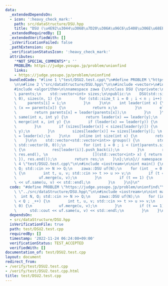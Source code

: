 ```yaml
---
data:
  _extendedDependsOn:
  - icon: ':heavy_check_mark:'
    path: src/dataStructure/DSU.hpp
    title: "DSU (\u4E92\u3044\u306B\u7D20\u306A\u96C6\u5408\u306E\u68EE\uFF09"
  _extendedRequiredBy: []
  _extendedVerifiedWith: []
  _isVerificationFailed: false
  _pathExtension: cpp
  _verificationStatusIcon: ':heavy_check_mark:'
  attributes:
    '*NOT_SPECIAL_COMMENTS*': ''
    PROBLEM: https://judge.yosupo.jp/problem/unionfind
    links:
    - https://judge.yosupo.jp/problem/unionfind
  bundledCode: "#line 1 \"test/DSU2.test.cpp\"\n#define PROBLEM \"https://judge.yosupo.jp/problem/unionfind\"\
    \n\n#line 2 \"src/dataStructure/DSU.hpp\"\n\n#include <vector>\n#include <utility>\n\
    #include <algorithm>\n\nnamespace zawa {\n\nclass DSU {\nprivate:\n    std::vector<int>\
    \ parents;\n    std::vector<int> sizes;\n\npublic:\n    DSU(std::size_t n) : parents(n,\
    \ 0), sizes(n, 1) {\n        for (std::size_t i = 0 ; i < n ; i++) {\n       \
    \     parents[i] = i;\n        }\n    }\n\n    int leader(int x) {\n        if\
    \ (x == parents[x]) {\n            return x;\n        }\n        else {\n    \
    \        return parents[x] = leader(parents[x]);\n        }\n    }\n\n    bool\
    \ same(int x, int y) {\n        return leader(x) == leader(y);\n    }\n\n    void\
    \ merge(int x, int y) {\n        if (leader(x) == leader(y)) {\n            return;\n\
    \        }\n        if (sizes[leader(x)] < sizes[leader(y)]) {\n            std::swap(x,\
    \ y);\n        }\n        sizes[leader(x)] += sizes[leader(y)]; \n        parents[leader(y)]\
    \ = leader(x);\n    }\n\n    inline int size(int x) {\n        return sizes[leader(x)];\n\
    \    }\n\n    std::vector<std::vector<int>> groups() {\n        std::vector res(parents.size(),\
    \ std::vector(0, 0));\n        for (int i = 0 ; i < (int)parents.size() ; i++)\
    \ {\n            res[leader(i)].push_back(i);\n        }\n        res.erase(std::remove_if(res.begin(),\
    \ res.end(), \n                    [](std::vector<int> x) { return x.empty();\
    \ }), res.end());\n        return res;\n    }\n};\n\n}// namespace zawa\n#line\
    \ 4 \"test/DSU2.test.cpp\"\n\n#include <iostream>\n\nint main() {\n    int N,\
    \ Q; std::cin >> N >> Q;\n    zawa::DSU uf(N);\n    for (int _ = 0 ; _ < Q ; _++)\
    \ {\n        int t, u, v; std::cin >> t >> u >> v;\n        if (t == 0) {\n  \
    \          uf.merge(u, v);\n        }\n        if (t == 1) {\n            std::cout\
    \ << uf.same(u, v) << std::endl;\n        }\n    }\n}\n"
  code: "#define PROBLEM \"https://judge.yosupo.jp/problem/unionfind\"\n\n#include\
    \ \"../src/dataStructure/DSU.hpp\"\n\n#include <iostream>\n\nint main() {\n  \
    \  int N, Q; std::cin >> N >> Q;\n    zawa::DSU uf(N);\n    for (int _ = 0 ; _\
    \ < Q ; _++) {\n        int t, u, v; std::cin >> t >> u >> v;\n        if (t ==\
    \ 0) {\n            uf.merge(u, v);\n        }\n        if (t == 1) {\n      \
    \      std::cout << uf.same(u, v) << std::endl;\n        }\n    }\n}\n"
  dependsOn:
  - src/dataStructure/DSU.hpp
  isVerificationFile: true
  path: test/DSU2.test.cpp
  requiredBy: []
  timestamp: '2022-11-24 06:24:00+09:00'
  verificationStatus: TEST_ACCEPTED
  verifiedWith: []
documentation_of: test/DSU2.test.cpp
layout: document
redirect_from:
- /verify/test/DSU2.test.cpp
- /verify/test/DSU2.test.cpp.html
title: test/DSU2.test.cpp
---
```

